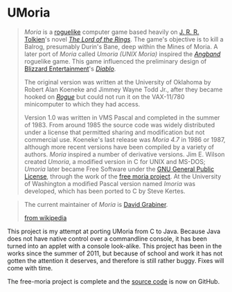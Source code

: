 UMoria
======
> *Moria* is a [roguelike](http://en.wikipedia.org/wiki/Roguelike) computer game based heavily on [J. R. R. Tolkien](http://en.wikipedia.org/wiki/J._R._R._Tolkien)'s novel [*The Lord of the Rings*](http://en.wikipedia.org/wiki/The_Lord_of_the_Rings). The game's objective is to kill a Balrog, presumably Durin's Bane, deep within the Mines of Moria. A later port of *Moria* called *Umoria (UNIX Moria)* inspired the [*Angband*](http://en.wikipedia.org/wiki/Angband_(video_game)) roguelike game. This game influenced the preliminary design of [Blizzard Entertainment](http://en.wikipedia.org/wiki/Blizzard_Entertainment)'s [*Diablo*](http://en.wikipedia.org/wiki/Diablo_(video_game)).
> 
> The original version was written at the University of Oklahoma by Robert Alan Koeneke and Jimmey Wayne Todd Jr., after they became hooked on [*Rogue*](http://en.wikipedia.org/wiki/Rogue_(computer_game)) but could not run it on the VAX-11/780 minicomputer to which they had access.
> 
> Version 1.0 was written in VMS Pascal and completed in the summer of 1983. From around 1985 the source code was widely distributed under a license that permitted sharing and modification but not commercial use. Koeneke's last release was *Moria 4.7* in 1986 or 1987, although more recent versions have been compiled by a variety of authors. *Moria* inspired a number of derivative versions. Jim E. Wilson created *Umoria*, a modified version in C for UNIX and MS-DOS; *Umoria* later became Free Software under the [GNU General Public License](http://en.wikipedia.org/wiki/GNU_General_Public_License), through the work of the [free moria project](http://free-moria.sf.net/). At the University of Washington a modified Pascal version named *Imoria* was developed, which has been ported to C by Steve Kertes.

> The current maintainer of *Moria* is [David Grabiner](http://www-math.bgsu.edu/~grabine/moria.html).
> 
> [from wikipedia](http://en.wikipedia.org/wiki/Moria_(video_game))

This project is my attempt at porting UMoria from C to Java. Because Java does not have native control over a commandline console, it has been turned into an applet with a console look-alike. This project has been in the works since the summer of 2011, but because of school and work it has not gotten the attention it deserves, and therefore is still rather buggy. Fixes will come with time.

The free-moria project is complete and the [source code](https://github.com/HunterZ/umoria) is now on GitHub.
